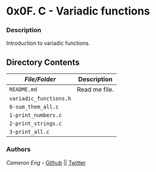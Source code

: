 # 0x0F. C - Variadic functions
### Description
Introduction to variadic functions.

## Directory Contents

|   ***File/Folder***    |  **Description**                       |
|---------------|---------------------------------------|
| `README.md` |  Read me file. |
| `variadic_functions.h` |  |
| `0-sum_them_all.c` |  |
| `1-print_numbers.c` |  |
| `2-print_strings.c` |  |
| `3-print_all.c` |  |

### Authors
*Cameron Eng* - [Github](https://github.com/c_eng/) || [Twitter](https://twitter.com/c33Eng)
